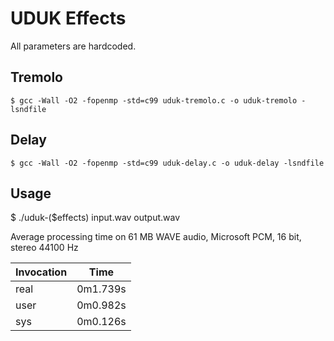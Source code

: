 # UDUK Effects

All parameters are hardcoded.

## Tremolo
```
$ gcc -Wall -O2 -fopenmp -std=c99 uduk-tremolo.c -o uduk-tremolo -lsndfile
```

## Delay
```
$ gcc -Wall -O2 -fopenmp -std=c99 uduk-delay.c -o uduk-delay -lsndfile
```

## Usage
$ ./uduk-($effects) input.wav output.wav

Average processing time on 61 MB WAVE audio, Microsoft PCM, 16 bit, stereo 44100 Hz

| Invocation    | Time      | 
| ------------- |:---------:| 
| real          | 0m1.739s  |
| user          | 0m0.982s  |
| sys           | 0m0.126s  |

	
	
	  
